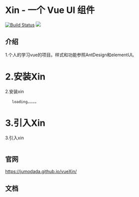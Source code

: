 # Xin - 一个 Vue UI 组件

[![Build Status](https://www.travis-ci.org/jumodada/vueXin.svg?branch=master)](https://www.travis-ci.org/jumodada/vueXin)
<img src="https://img.shields.io/github/license/jumodada/vueXin.svg" />

## 介绍
1.个人的学习vue的项目。样式和功能参照AntDesign和elementUI。


   2.安装Xin
=======
   2.安装xin

   ```
      loading。。。。。
   ```     


   3.引入Xin
=======
   3.引入xin

   ```
  
   ```
   

## 官网
https://jumodada.github.io/vueXin/

## 文档



